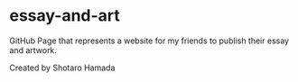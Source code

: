 # essay-and-art
<p>GitHub Page that represents a website for my friends to publish their essay and artwork.</p>
<p>Created by Shotaro Hamada</p>